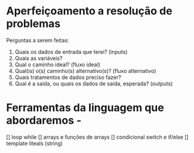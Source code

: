 # Aperfeiçoamento a resolução de problemas

Perguntas a serem feitas:

1. Quais os dados de entrada que terei? (inputs)
2. Quais as variáveis?
3. Qual o caminho ideal? (fluxo ideal)
4. Qual(is) o(s) caminho(s) alternativo(s)? (fluxo alternativo)
5. Quais tratamentos de dados preciso fazer?
6. Qual é a saída, ou quais os dados de saída, esperada? (outputs)

# Ferramentas da linguagem que abordaremos -

[] loop while
[] arrays e funções de arrays
[] condicional switch e if/else
[] template liteals (string)
